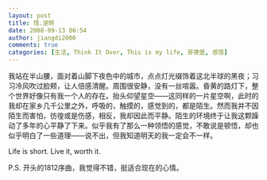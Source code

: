 ```yaml
---
layout: post
title: 悟.逆转
date: 2008-09-13 06:54
author: jiangdi2000
comments: true
categories: [生活, Think It Over, This is my life, 哥德堡, 感悟]
---
```



我站在半山腰，面对着山脚下夜色中的城市，点点灯光缀饰着这北半球的黑夜；习习冷风吹过脸颊，让人倍感清醒。周围很安静，没有一丝喧嚣。昏黄的路灯下，整个世界好像只有我一个人的存在。抬头仰望星空——这同样的一片星空啊，此时的我却在家乡几千公里之外，呼吸的，触摸的，感觉到的，都是陌生。然而我并不因陌生而害怕，彷徨或是伤感，相反，我却因此而平静。陌生的环境终于让我这颗躁动了多年的心平静了下来。似乎我有了那么一种领悟的感觉，不敢说是顿悟，却也似乎明白了一些道理——说不出，但我知道明天的我一定会不一样。

Life is short. Live it, worth it.

P.S. 开头的1812序曲，我觉得不错，挺适合现在的心情。
